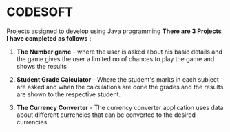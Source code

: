# CODESOFT
Projects assigned to develop using Java programming 
**There are 3 Projects I have completed as follows** :
1) **The Number game** - where the user is asked about his basic details and the game gives the user a limited no of chances to play the game and shows the results 

2) **Student Grade Calculator** - Where the student's marks in each subject are asked and when the calculations are done the grades and the results are shown to the respective student.

3) **The Currency Converter** - The currency converter application uses data about different currencies that can be converted to the desired currencies.
